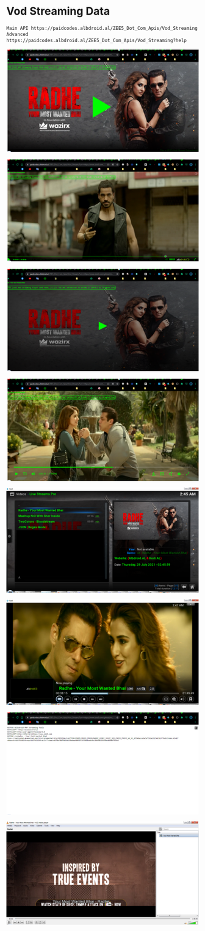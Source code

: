 # Vod Streaming Data
    Main API https://paidcodes.albdroid.al/ZEE5_Dot_Com_Apis/Vod_Streaming
    Advanced https://paidcodes.albdroid.al/ZEE5_Dot_Com_Apis/Vod_Streaming?help

![Logo](https://github.com/SxtBox/zee5_Dot_Com_Streaming/blob/master/Vod_Streaming/Screenshots/CLAPPR_PLAYER_MAIN.png?raw=true?)

![Logo](https://github.com/SxtBox/zee5_Dot_Com_Streaming/blob/master/Vod_Streaming/Screenshots/CLAPPR_PLAYER_PLAYING.png?raw=true?)

![Logo](https://github.com/SxtBox/zee5_Dot_Com_Streaming/blob/master/Vod_Streaming/Screenshots/JW_PLAYER_MAIN.png?raw=true?)

![Logo](https://github.com/SxtBox/zee5_Dot_Com_Streaming/blob/master/Vod_Streaming/Screenshots/JW_PLAYER_PLAYING.png?raw=true?)

![Logo](https://github.com/SxtBox/zee5_Dot_Com_Streaming/blob/master/Vod_Streaming/Screenshots/KODI_MAIN.png?raw=true?)

![Logo](https://github.com/SxtBox/zee5_Dot_Com_Streaming/blob/master/Vod_Streaming/Screenshots/KODI_PLAYING.png?raw=true?)

![Logo](https://github.com/SxtBox/zee5_Dot_Com_Streaming/blob/master/Vod_Streaming/Screenshots/VLC_MAIN.png?raw=true?)

![Logo](https://github.com/SxtBox/zee5_Dot_Com_Streaming/blob/master/Vod_Streaming/Screenshots/VLC_PLAYING.png?raw=true?)
